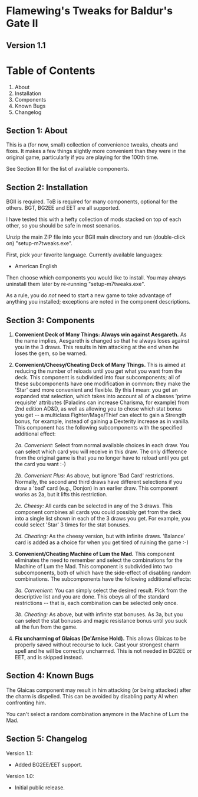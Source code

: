Flamewing's Tweaks for Baldur's Gate II
====
Version 1.1
----

Table of Contents
====
1. About
2. Installation
3. Components
4. Known Bugs
5. Changelog


Section 1: About
----
This is a (for now, small) collection of convenience tweaks, cheats and fixes. It makes a few things slightly more convenient than they were in the original game, particularly if you are playing for the 100th time.

See Section III for the list of available components.

Section 2: Installation
----
BGII is required. ToB is required for many components, optional for the others. BGT, BG2EE and EET are all supported.

I have tested this with a hefty collection of mods stacked on top of each other, so you should be safe in most scenarios.

Unzip the main ZIP file into your BGII main directory and run (double-click on) "setup-m7tweaks.exe".

First, pick your favorite language. Currently available languages:

- American English

Then choose which components you would like to install. You may always
uninstall them later by re-running "setup-m7tweaks.exe".

As a rule, you do *not* need to start a new game to take advantage of anything you installed; exceptions are noted in the component descriptions.

Section 3: Components
----
1. **Convenient Deck of Many Things: Always win against Aesgareth.** As the name implies, Aesgareth is changed so that he always loses against you in the 3 draws. This results in him attacking at the end when he loses the gem, so be warned.

2. **Convenient/Cheesy/Cheating Deck of Many Things.** This is aimed at reducing the number of reloads until you get what you want from the deck. This component is subdivided into four subcomponents; all of these subcomponents have one modification in common: they make the 'Star' card more convenient and flexible. By this I mean: you get an expanded stat selection, which takes into account all of a classes 'prime requisite' attributes (Paladins can increase Charisma, for example) from 2nd edition AD&D, as well as allowing you to chose which stat bonus you get -- a multiclass Fighter/Mage/Thief can elect to gain a Strength bonus, for example, instead of gaining a Dexterity increase as in vanilla. This component has the following subcomponents with the specified additional effect:

	*2a. Convenient:* Select from normal available choices in each draw. You can select which card you will receive in this draw. The only difference from the original game is that you no longer have to reload until you get the card you want :-)

	*2b. Convenient Plus:* As above, but ignore 'Bad Card' restrictions. Normally, the second and third draws have different selections if you draw a 'bad' card (e.g., Donjon) in an earlier draw. This component works as 2a, but it lifts this restriction.

	*2c. Cheesy:* All cards can be selected in any of the 3 draws. This component combines all cards you could possibly get from the deck into a single list shown in each of the 3 draws you get. For example, you could select 'Star' 3 times for the stat bonuses.

	*2d. Cheating:* As the cheesy version, but with infinite draws. 'Balance' card is added as a choice for when you get tired of ruining the game :-)

3. **Convenient/Cheating Machine of Lum the Mad.** This component eliminates the need to remember and select the combinations for the Machine of Lum the Mad. This component is subdivided into two subcomponents, both of which have the side-effect of disabling random combinations. The subcomponents have the following additional effects:

	*3a. Convenient:* You can simply select the desired result. Pick from the descriptive list and you are done. This obeys all of the standard restrictions -- that is, each combination can be selected only once.

	*3b. Cheating:* As above, but with infinite stat bonuses. As 3a, but you can select the stat bonuses and magic resistance bonus until you suck all the fun from the game.

4. **Fix uncharming of Glaicas (De'Arnise Hold).** This allows Glaicas to be properly saved without recourse to luck. Cast your strongest charm spell and he will be correctly uncharmed. This is not needed in BG2EE or EET, and is skipped instead.

Section 4: Known Bugs
----
The Glaicas component may result in him attacking (or being attacked) after the charm is dispelled. This can be avoided by disabling party AI when confronting him.

You can't select a random combination anymore in the Machine of Lum the Mad.

Section 5: Changelog
----
Version 1.1:
* Added BG2EE/EET support.

Version 1.0:
* Initial public release.

